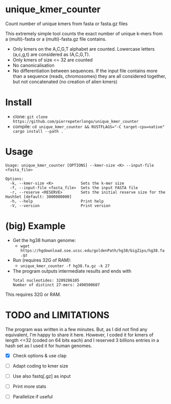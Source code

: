 # unique_kmer_counter
Count number of unique kmers from fasta or fasta.gz files

This extremely simple tool counts the exact number of unique k-mers from a (multi)-fasta or a (multi)-fasta.gz file contains. 

- Only kmers on the A,C,G,T alphabet are counted. Lowercase letters (a,c,g,t) are considered as (A,C,G,T).
- Only kmers of size <= 32 are counted
- No canonicalisation
- No differentiation between sequences. If the input file contains more than a sequence (reads, chromosomes) they are all considered together, but not concatenated (no creation of alien kmers)

# Install
- clone: `git clone https://github.com/pierrepeterlongo/unique_kmer_counter`
- compile: `cd unique_kmer_counter && RUSTFLAGS="-C target-cpu=native" cargo install --path .`

# Usage 
```
Usage: unique_kmer_counter [OPTIONS] --kmer-size <K> --input-file <fasta_file>

Options:
  -k, --kmer-size <K>            Sets the k-mer size
  -f, --input-file <fasta_file>  Sets the input FASTA file
  -r, --reserve <RESERVE>        Sets the initial reserve size for the HashSet [default: 3000000000]
  -h, --help                     Print help
  -V, --version                  Print version
```

# (big) Example
- Get the hg38 human genome: 
  - `wget https://hgdownload.soe.ucsc.edu/goldenPath/hg38/bigZips/hg38.fa.gz`
- Run (requires 32G of RAM):
  - `unique_kmer_counter -f hg38.fa.gz -k 27`
- The program outputs intermediate results and ends with 
  ```
  Total nucleotides: 3209286105
  Number of distinct 27-mers: 2490500607
  ```

This requires 32G or RAM. 

# TODO and LIMITATIONS
The program was written in a few minutes. But, as I did not find any equivalent, I'm happy to share it here. 
However, I coded it for kmers of length <=32 (coded on 64 bits each) and I reserved 3 billions entries in a hash set as I used it for human genomes. 
- [X] Check options & use clap
- [ ] Adapt coding to kmer size
- [ ] Use also fastq[.gz] as input
- [ ] Print more stats
- [ ] Parallelize if useful



